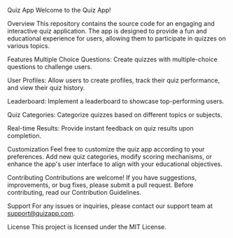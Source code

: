 Quiz App
Welcome to the Quiz App!

Overview
This repository contains the source code for an engaging and interactive quiz application. The app is designed to provide a fun and educational experience for users, allowing them to participate in quizzes on various topics.

Features
Multiple Choice Questions: Create quizzes with multiple-choice questions to challenge users.

User Profiles: Allow users to create profiles, track their quiz performance, and view their quiz history.

Leaderboard: Implement a leaderboard to showcase top-performing users.

Quiz Categories: Categorize quizzes based on different topics or subjects.

Real-time Results: Provide instant feedback on quiz results upon completion.

Customization
Feel free to customize the quiz app according to your preferences. Add new quiz categories, modify scoring mechanisms, or enhance the app's user interface to align with your educational objectives.

Contributing
Contributions are welcome! If you have suggestions, improvements, or bug fixes, please submit a pull request. Before contributing, read our Contribution Guidelines.

Support
For any issues or inquiries, please contact our support team at support@quizapp.com.

License
This project is licensed under the MIT License.

